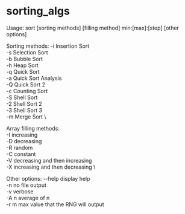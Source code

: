 # sorting_algs

Usage: sort [sorting methods] [filling method] min:[max]:[step] [other options]

Sorting methods:
-i      Insertion Sort \
-s      Selection Sort \
-b      Bubble Sort \
-h      Heap Sort \
-q      Quick Sort \
-a      Quick Sort Analysis \
-Q      Quick Sort 2 \
-c      Counting Sort \
-S      Shell Sort \
-2      Shell Sort 2 \
-3      Shell Sort 3 \
-m      Merge Sort \

Array filling methods: \
-I      increasing \
-D      decreasing \
-R      random \
-C      constant \
-V      decreasing and then increasing \
-X      increasing and then decreasing \

Other options:
 --help     display help \
     -n     no file output \
     -v     verbose \
     -A n   average of n \
     -r m   max value that the RNG will output
